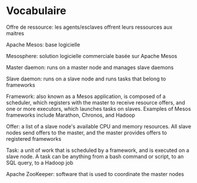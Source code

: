 # Vocabulaire

Offre de ressource: les agents/esclaves offrent leurs ressources aux maitres

Apache Mesos: base logicielle

Mesosphere: solution logicielle commerciale basée sur Apache Mesos 

Master daemon: runs on a master node and manages slave daemons

Slave daemon: runs on a slave node and runs tasks that belong to frameworks

Framework: also known as a Mesos application, is composed of a scheduler, which registers with the master to receive resource offers, and one or more executors, which launches tasks on slaves. Examples of Mesos frameworks include Marathon, Chronos, and Hadoop

Offer: a list of a slave node's available CPU and memory resources. All slave nodes send offers to the master, and the master provides offers to registered frameworks

Task: a unit of work that is scheduled by a framework, and is executed on a slave node. A task can be anything from a bash command or script, to an SQL query, to a Hadoop job

Apache ZooKeeper: software that is used to coordinate the master nodes

